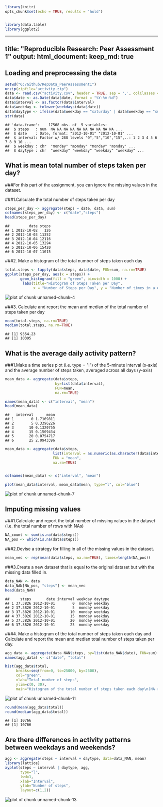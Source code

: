 
```r
library(knitr)
opts_chunk$set(echo = TRUE, results = 'hold')


library(data.table)
library(ggplot2)
```

---
title: "Reproducible Research: Peer Assessment 1"
output: 
  html_document:
    keep_md: true
---


## Loading and preprocessing the data


```r
setwd("G:/Github/RepData_PeerAssessment1")
unzip(zipfile="activity.zip")
data <- read.csv("activity.csv", header = TRUE, sep = ',', colClasses = c("numeric", "character", "integer"))
data$date <- as.Date(data$date, format = "%Y-%m-%d")
data$interval <- as.factor(data$interval)
data$weekday <- tolower(weekdays(data$date))
data$daytype <- ifelse(data$weekday == "saturday" | data$weekday == "sunday", "weekend", "weekday")
str(data)
```

```
## 'data.frame':	17568 obs. of  5 variables:
##  $ steps   : num  NA NA NA NA NA NA NA NA NA NA ...
##  $ date    : Date, format: "2012-10-01" "2012-10-01" ...
##  $ interval: Factor w/ 288 levels "0","5","10","15",..: 1 2 3 4 5 6 7 8 9 10 ...
##  $ weekday : chr  "monday" "monday" "monday" "monday" ...
##  $ daytype : chr  "weekday" "weekday" "weekday" "weekday" ...
```

## What is mean total number of steps taken per day?
###For this part of the assignment, you can ignore the missing values in the dataset.

###1.Calculate the total number of steps taken per day

```r
steps_per_day <- aggregate(steps ~ date, data, sum)
colnames(steps_per_day) <- c("date","steps")
head(steps_per_day)
```

```
##         date steps
## 1 2012-10-02   126
## 2 2012-10-03 11352
## 3 2012-10-04 12116
## 4 2012-10-05 13294
## 5 2012-10-06 15420
## 6 2012-10-07 11015
```

###2. Make a histogram of the total number of steps taken each day

```r
total.steps <- tapply(data$steps, data$date, FUN=sum, na.rm=TRUE)
ggplot(steps_per_day, aes(x = steps)) + 
       geom_histogram(fill = "green", binwidth = 1000) + 
        labs(title="Histogram of Steps Taken per Day", 
             x = "Number of Steps per Day", y = "Number of times in a day(Count)") + theme_bw() 
```

![plot of chunk unnamed-chunk-4](figure/unnamed-chunk-4-1.png)

###3. Calculate and report the mean and median of the total number of steps taken per day

```r
mean(total.steps, na.rm=TRUE)
median(total.steps, na.rm=TRUE)
```

```
## [1] 9354.23
## [1] 10395
```
## What is the average daily activity pattern?
###1.Make a time series plot (i.e. type = "l") of the 5-minute interval (x-axis) and the average number of steps taken, averaged across all days (y-axis)

```r
mean_data <- aggregate(data$steps, 
                       by=list(data$interval), 
                       FUN=mean, 
                       na.rm=TRUE)

names(mean_data) <- c("interval", "mean")
head(mean_data)
```

```
##   interval      mean
## 1        0 1.7169811
## 2        5 0.3396226
## 3       10 0.1320755
## 4       15 0.1509434
## 5       20 0.0754717
## 6       25 2.0943396
```

```r
mean_data <- aggregate(data$steps, 
                      list(interval = as.numeric(as.character(data$interval))),
                      FUN = "mean",
                      na.rm=TRUE)


colnames(mean_data) <- c("interval", "mean")

plot(mean_data$interval, mean_data$mean, type="l", col="blue")
```

![plot of chunk unnamed-chunk-7](figure/unnamed-chunk-7-1.png)

## Imputing missing values
###1.Calculate and report the total number of missing values in the dataset (i.e. the total number of rows with NAs)

```r
NA_count <- sum(is.na(data$steps))
NA_pos <- which(is.na(data$steps))
```
###2.Devise a strategy for filling in all of the missing values in the dataset.

```r
mean_vec <- rep(mean(data$steps, na.rm=TRUE), times=length(NA_pos))
```
###3.Create a new dataset that is equal to the original dataset but with the missing data filled in.

```r
data_NAN <- data
data_NAN[NA_pos, "steps"] <- mean_vec
head(data_NAN)
```

```
##     steps       date interval weekday daytype
## 1 37.3826 2012-10-01        0  monday weekday
## 2 37.3826 2012-10-01        5  monday weekday
## 3 37.3826 2012-10-01       10  monday weekday
## 4 37.3826 2012-10-01       15  monday weekday
## 5 37.3826 2012-10-01       20  monday weekday
## 6 37.3826 2012-10-01       25  monday weekday
```
###4. Make a histogram of the total number of steps taken each day and Calculate and report the mean and median total number of steps taken per day.

```r
agg_data <- aggregate(data_NAN$steps, by=list(data_NAN$date), FUN=sum)
names(agg_data) <- c("date", "total")

hist(agg_data$total, 
     breaks=seq(from=0, to=25000, by=2500),
     col="green", 
     xlab="Total number of steps", 
     ylim=c(0, 30), 
     main="Histogram of the total number of steps taken each day\n(NA replaced by mean value)")
```

![plot of chunk unnamed-chunk-11](figure/unnamed-chunk-11-1.png)

```r
round(mean(agg_data$total))
round(median(agg_data$total))
```

```
## [1] 10766
## [1] 10766
```

## Are there differences in activity patterns between weekdays and weekends?


```r
agg <- aggregate(steps ~ interval + daytype, data=data_NAN, mean)
library(lattice)
xyplot(steps ~ interval | daytype, agg, 
       type="l", 
       lwd=1, 
       xlab="Interval", 
       ylab="Number of steps", 
       layout=c(1,2))
```

![plot of chunk unnamed-chunk-13](figure/unnamed-chunk-13-1.png)

